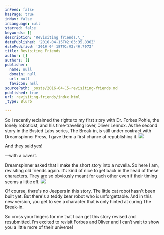```yaml
---
inFeed: false
hasPage: true
inNav: false
inLanguage: null
starred: false
keywords: []
description: "Revisiting friends.\_"
datePublished: '2016-04-15T02:03:35.836Z'
dateModified: '2016-04-15T02:02:46.707Z'
title: Revisiting Friends
author: []
authors: []
publisher:
  name: null
  domain: null
  url: null
  favicon: null
sourcePath: _posts/2016-04-15-revisiting-friends.md
published: true
url: revisiting-friends/index.html
_type: Blurb

---
```

So I recently reclaimed the rights to my first story with Dr. Forbes Pohle, the lonely roboticist, and his time-traveling lover, Oliver Lennox. As the second story in the Busted Labs series, The Break-in, is still under contract with Dreamspinner Press, I gave them a first chance at republishing it. ![](https://the-grid-user-content.s3-us-west-2.amazonaws.com/eb53d440-1807-4c32-8cfb-54e132d2b41d.jpg)

And they said yes!

--with a caveat.

Dreamspinner asked that I make the short story into a novella. So here I am, revisiting old friends again. It's kind of nice to get back in the head of these characters. They are so obviously meant for each other even if their timing seems a little off.
![](https://the-grid-user-content.s3-us-west-2.amazonaws.com/a28a0ca7-87c7-415c-9e6d-63018d86a348.jpg)

Of course, there's no Jeepers in this story. The little cat robot hasn't been built yet. But there's a teddy bear robot who is unforgettable. And in this new version, you get to see a character that is only hinted at during The Break-in. 

So cross your fingers for me that I can get this story revised and resubmitted. I'm excited to revisit Forbes and Oliver and I can't wait to show you a little more of their universe!